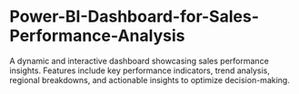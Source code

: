 # Power-BI-Dashboard-for-Sales-Performance-Analysis
A dynamic and interactive dashboard showcasing sales performance insights. Features include key performance indicators, trend analysis, regional breakdowns, and actionable insights to optimize decision-making.
